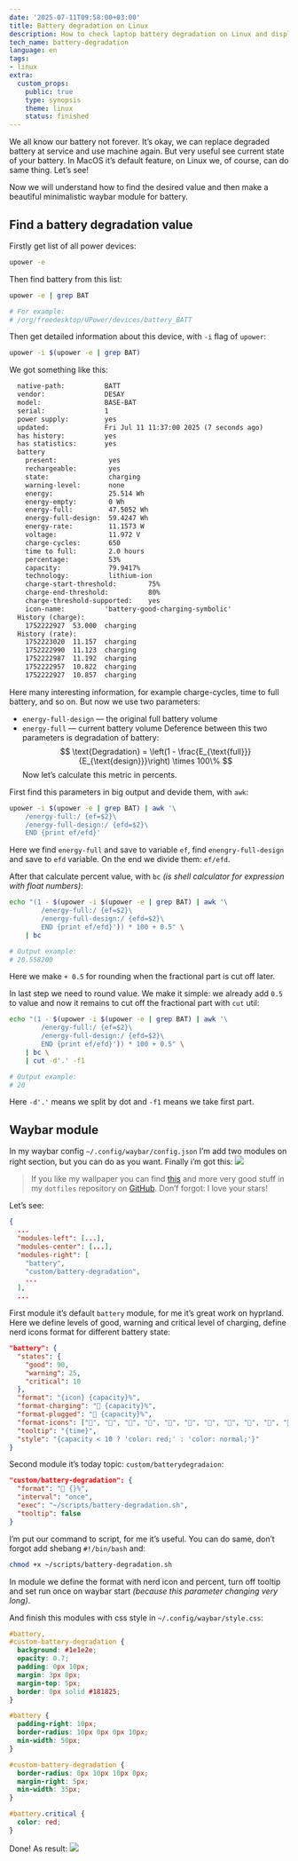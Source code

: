 ```yaml
---
date: '2025-07-11T09:58:00+03:00'
title: Battery degradation on Linux
description: How to check laptop battery degradation on Linux and display at Waybar.
tech_name: battery-degradation
language: en
tags:
- linux
extra:
  custom_props:
    public: true
    type: synopsis
    theme: linux
    status: finished
---
```


We all know our battery not forever. It’s okay, we can replace degraded battery at service and use machine again. But very useful see current state of your battery. In MacOS it’s default feature, on Linux we, of course, can do same thing. Let’s see!

Now we will understand how to find the desired value and then make a beautiful minimalistic waybar module for battery.

## Find a battery degradation value

Firstly get list of all power devices:
```sh
upower -e
```
Then find battery from this list:
```sh
upower -e | grep BAT

# For example:
# /org/freedesktop/UPower/devices/battery_BATT
```

Then get detailed information about this device, with `-i` flag of `upower`:
```sh
upower -i $(upower -e | grep BAT)
```
We got something like this:
```txt
  native-path:          BATT
  vendor:               DESAY
  model:                BASE-BAT
  serial:               1
  power supply:         yes
  updated:              Fri Jul 11 11:37:00 2025 (7 seconds ago)
  has history:          yes
  has statistics:       yes
  battery
    present:             yes
    rechargeable:        yes
    state:               charging
    warning-level:       none
    energy:              25.514 Wh
    energy-empty:        0 Wh
    energy-full:         47.5052 Wh
    energy-full-design:  59.4247 Wh
    energy-rate:         11.1573 W
    voltage:             11.972 V
    charge-cycles:       650
    time to full:        2.0 hours
    percentage:          53%
    capacity:            79.9417%
    technology:          lithium-ion
    charge-start-threshold:        75%
    charge-end-threshold:          80%
    charge-threshold-supported:    yes
    icon-name:          'battery-good-charging-symbolic'
  History (charge):
    1752222927	53.000	charging
  History (rate):
    1752223020	11.157	charging
    1752222990	11.123	charging
    1752222987	11.192	charging
    1752222957	10.822	charging
    1752222927	10.857	charging
```

Here many interesting information, for example charge-cycles, time to full battery, and so on. But now we use two parameters: 
- `energy-full-design` — the original full battery volume 
- `energy-full` — current battery volume
Deference between this two parameters is degradation of battery:
$$
\text{Degradation} = \left(1 - \frac{E_{\text{full}}}{E_{\text{design}}}\right) \times 100\%
$$
Now let’s calculate this metric in percents. 

First find this parameters in big output and devide them, with `awk`:
```sh
upower -i $(upower -e | grep BAT) | awk '\
	/energy-full:/ {ef=$2}\
	/energy-full-design:/ {efd=$2}\
	END {print ef/efd}'
```
Here we find `energy-full` and save to variable `ef`, find `enengry-full-design` and save to `efd` variable. On the end we divide them: `ef/efd`.  

After that calculate percent value, with `bc` *(is shell calculator for expression with float numbers)*:
```sh
echo "(1 - $(upower -i $(upower -e | grep BAT) | awk '\
        /energy-full:/ {ef=$2}\
        /energy-full-design:/ {efd=$2}\
        END {print ef/efd}')) * 100 + 0.5" \
	| bc

# Output example:
# 20.558200
```
Here we make `+ 0.5` for rounding when the fractional part is cut off later.

In last step we need to round value. We make it simple: we already add `0.5` to value and now it remains to cut off the fractional part with `cut` util:
```sh
echo "(1 - $(upower -i $(upower -e | grep BAT) | awk '\
        /energy-full:/ {ef=$2}\
        /energy-full-design:/ {efd=$2}\
        END {print ef/efd}')) * 100 + 0.5" \
	| bc \
	| cut -d'.' -f1

# Output example:
# 20
```
Here `-d'.'` means we split by dot and `-f1` means we take first part.

## Waybar module
In my waybar config <code><span class="tilde">~</span>/.config/waybar/config.json</code> I’m add two modules on right section, but you can do as you want. Finally i’m got this:
![](/images/battery-waybar-module.png)
> If you like my wallpaper you can find [this](https://github.com/alchemmist/dotfiles/blob/main/wallpapers/anime/images/wallhaven-9mv6ew.jpg) and more very good stuff in my `dotfiles` repository on [GitHub](https://github.com/alchemmist/dotfiles/tree/main/wallpapers). Don’f forgot: I love your stars!


Let’s see:
```json
{
  ...
  "modules-left": [...],
  "modules-center": [...],
  "modules-right": [
    "battery",
    "custom/battery-degradation",
	...
  ],
  ...
```
First module it’s default `battery` module, for me it’s great work on hyprland. Here we define levels of good, warning and critical level of charging, define nerd icons format for different battery state:
```json
"battery": {
  "states": {
    "good": 90,
    "warning": 25,
    "critical": 10
  },
  "format": "{icon} {capacity}%",
  "format-charging": " {capacity}%",
  "format-plugged": " {capacity}%",
  "format-icons": ["󰂎", "󰁺", "󰁻", "󰁼", "󰁽", "󰁾", "󰁿", "󰂀", "󰂁", "󰂂", "󰁹"],
  "tooltip": "{time}",
  "style": "{capacity < 10 ? 'color: red;' : 'color: normal;'}"
}
```

Second module it’s today topic: `custom/batterydegradaion`:
```json
"custom/battery-degradation": {
  "format": " {}%",
  "interval": "once",
  "exec": "~/scripts/battery-degradation.sh",
  "tooltip": false
}
```
I’m put our command to script, for me it’s useful. You can do same, don’t forgot add shebang `#!/bin/bash` and:
```sh
chmod +x ~/scripts/battery-degradation.sh
```

In module we define the format with nerd icon and percent, turn off tooltip and set run once on waybar start *(because this parameter changing very long)*. 

And finish this modules with css style in <code><span class="tilde">~</span>/.config/waybar/style.css</code>:
```css
#battery,
#custom-battery-degradation {
  background: #1e1e2e;
  opacity: 0.7;
  padding: 0px 10px;
  margin: 3px 0px;
  margin-top: 5px;
  border: 0px solid #181825;
}

#battery {
  padding-right: 10px;
  border-radius: 10px 0px 0px 10px;
  min-width: 50px;
}

#custom-battery-degradation {
  border-radius: 0px 10px 10px 0px;
  margin-right: 5px;
  min-width: 35px;
}

#battery.critical {
  color: red;
}
```

Done! As result: 
![](/images/waybar-battery-module-2.png)